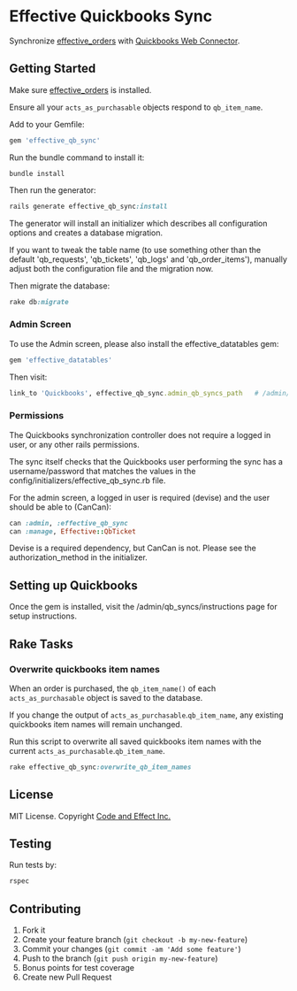 # Effective Quickbooks Sync

Synchronize [effective_orders](https://github.com/code-and-effect/effective_orders) with [Quickbooks Web Connector](https://developer.intuit.com/docs/quickbooks_web_connector).

## Getting Started

Make sure [effective_orders](https://github.com/code-and-effect/effective_orders) is installed.

Ensure all your `acts_as_purchasable` objects respond to `qb_item_name`.


Add to your Gemfile:

```ruby
gem 'effective_qb_sync'
```

Run the bundle command to install it:

```console
bundle install
```

Then run the generator:

```ruby
rails generate effective_qb_sync:install
```

The generator will install an initializer which describes all configuration options and creates a database migration.

If you want to tweak the table name (to use something other than the default 'qb_requests', 'qb_tickets', 'qb_logs' and 'qb_order_items'), manually adjust both the configuration file and the migration now.

Then migrate the database:

```ruby
rake db:migrate
```

### Admin Screen

To use the Admin screen, please also install the effective_datatables gem:

```ruby
gem 'effective_datatables'
```

Then visit:

```ruby
link_to 'Quickbooks', effective_qb_sync.admin_qb_syncs_path   # /admin/qb_syncs
```

### Permissions

The Quickbooks synchronization controller does not require a logged in user, or any other rails permissions.

The sync itself checks that the Quickbooks user performing the sync has a username/password that matches the values in the config/initializers/effective_qb_sync.rb file.

For the admin screen, a logged in user is required (devise) and the user should be able to (CanCan):

```ruby
can :admin, :effective_qb_sync
can :manage, Effective::QbTicket
```

Devise is a required dependency, but CanCan is not.  Please see the authorization_method in the initializer.

## Setting up Quickbooks

Once the gem is installed, visit the /admin/qb_syncs/instructions page for setup instructions.

## Rake Tasks

### Overwrite quickbooks item names

When an order is purchased, the `qb_item_name()` of each `acts_as_purchasable` object is saved to the database.

If you change the output of `acts_as_purchasable`.`qb_item_name`, any existing quickbooks item names will remain unchanged.

Run this script to overwrite all saved quickbooks item names with the current `acts_as_purchasable`.`qb_item_name`.

```ruby
rake effective_qb_sync:overwrite_qb_item_names
```

## License

MIT License.  Copyright [Code and Effect Inc.](http://www.codeandeffect.com/)

## Testing

Run tests by:

```ruby
rspec
```

## Contributing

1. Fork it
2. Create your feature branch (`git checkout -b my-new-feature`)
3. Commit your changes (`git commit -am 'Add some feature'`)
4. Push to the branch (`git push origin my-new-feature`)
5. Bonus points for test coverage
6. Create new Pull Request

